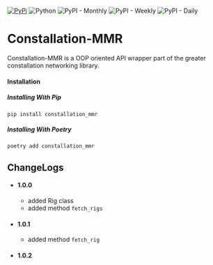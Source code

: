 [![PyPi](https://img.shields.io/badge/PyPi-1.0.2-yellow?labelColor=blue&style=flat&logo=pypi&logoColor=yellow&link=https://pypi.org/project/constallation_mmr)](https://pypi.org/project/constallation_mmr)
![Python](https://img.shields.io/badge/Python-3.8-blue?labelColor=yellow&style=flat&logo=python)
![PyPI - Monthly](https://img.shields.io/pypi/dm/constallation_mmr)
![PyPI - Weekly](https://img.shields.io/pypi/dw/constallation_mmr)
![PyPI - Daily](https://img.shields.io/pypi/dd/constallation_mmr)

# Constallation-MMR
Constallation-MMR is a OOP oriented API wrapper part of the greater constallation networking library.

#### Installation
##### Installing With Pip
```shell
pip install constallation_mmr
```
##### Installing With Poetry
```shell
poetry add constallation_mmr
```

## ChangeLogs
- #### 1.0.0
  - added Rig class
  - added method `fetch_rigs`
- #### 1.0.1
  - added method `fetch_rig`
- #### 1.0.2